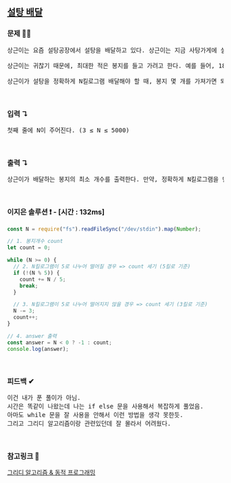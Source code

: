 ## [설탕 배달](https://www.acmicpc.net/problem/2839)

### 문제 🤨❔

<pre>상근이는 요즘 설탕공장에서 설탕을 배달하고 있다. 상근이는 지금 사탕가게에 설탕을 정확하게 N킬로그램을 배달해야 한다. 설탕공장에서 만드는 설탕은 봉지에 담겨져 있다. 봉지는 3킬로그램 봉지와 5킬로그램 봉지가 있다.

상근이는 귀찮기 때문에, 최대한 적은 봉지를 들고 가려고 한다. 예를 들어, 18킬로그램 설탕을 배달해야 할 때, 3킬로그램 봉지 6개를 가져가도 되지만, 5킬로그램 3개와 3킬로그램 1개를 배달하면, 더 적은 개수의 봉지를 배달할 수 있다.

상근이가 설탕을 정확하게 N킬로그램 배달해야 할 때, 봉지 몇 개를 가져가면 되는지 그 수를 구하는 프로그램을 작성하시오.</pre>

<br>

### 입력 ↴

<pre>첫째 줄에 N이 주어진다. (3 ≤ N ≤ 5000)</pre>

<br>

### 출력 ↴

<pre>상근이가 배달하는 봉지의 최소 개수를 출력한다. 만약, 정확하게 N킬로그램을 만들 수 없다면 -1을 출력한다.</pre>

<br>

### 이지은 솔루션 ❗️ - [시간 : 132ms]

```js
const N = require("fs").readFileSync("/dev/stdin").map(Number);

// 1. 봉지개수 count
let count = 0;

while (N >= 0) {
  // 2. N킬로그램이 5로 나누어 떨어질 경우 => count 세기 (5킬로 기준)
  if (!(N % 5)) {
    count += N / 5;
    break;
  }

  // 3. N킬로그램이 5로 나누어 떨어지지 않을 경우 => count 세기 (3킬로 기준)
  N -= 3;
  count++;
}

// 4. answer 출력
const answer = N < 0 ? -1 : count;
console.log(answer);
```

<br>

### 피드백 ✔

<pre>
이건 내가 푼 풀이가 아님.
시간은 똑같이 나왔는데 나는 if else 문을 사용해서 복잡하게 풀었음.
아마도 while 문을 잘 사용을 안해서 이런 방법을 생각 못한듯.
그리고 그리디 알고리즘이랑 관련있던데 잘 몰라서 어려웠다.
</pre>

<br>

### 참고링크 🔗

[그리디 알고리즘 & 동적 프로그래밍](https://www.notion.so/1-2839-de56d06975ac4ca39d3cfeb80d7bcbd6)
